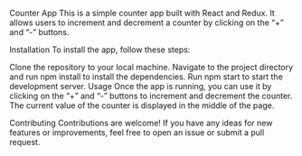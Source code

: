 
Counter App
This is a simple counter app built with React and Redux. It allows users to increment and decrement a counter by clicking on the “+” and “-” buttons.

Installation
To install the app, follow these steps:

Clone the repository to your local machine.
Navigate to the project directory and run npm install to install the dependencies.
Run npm start to start the development server.
Usage
Once the app is running, you can use it by clicking on the “+” and “-” buttons to increment and decrement the counter. The current value of the counter is displayed in the middle of the page.

Contributing
Contributions are welcome! If you have any ideas for new features or improvements, feel free to open an issue or submit a pull request.